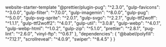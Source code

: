 website-starter-template "@prettier/plugin-pug": "^2.3.0", "gulp-favicons": "^3.0.0", "gulp-filter": "^7.0.0",
"gulp-imagemin": "^8.0.0", "gulp-pug": "^5.0.0", "gulp-svg-sprite": "^2.0.1", "gulp-svgo": "^2.2.1", "gulp-ttf2woff":
"^1.1.1", "gulp-ttf2woff2": "^4.0.1", "gulp-util": "^3.0.8", "gulp-webp": "^4.0.1", "gulp-webp-html": "^1.0.2",
"gulp-zip": "^5.1.0", "prettier": "^2.8.1", "pug-lint": "^2.6.0", "vinyl-ftp": "^0.6.1" }, "dependencies": {
"@babel/polyfill": "^7.12.1", "scrollreveal": "^4.0.9", "swiper": "^8.4.5" } }
